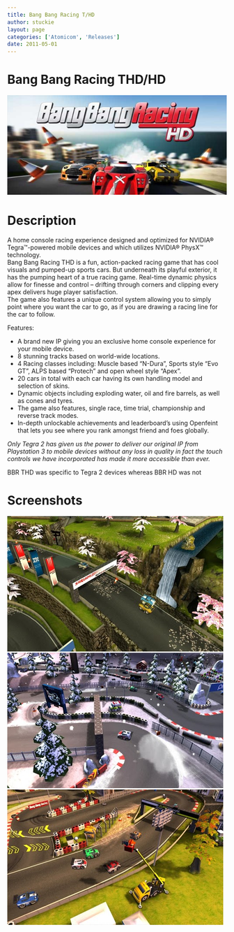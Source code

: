 ```yaml
---
title: Bang Bang Racing T/HD
author: stuckie
layout: page
categories: ['Atomicom', 'Releases']
date: 2011-05-01
---
```

# Bang Bang Racing THD/HD
![Bang Bang Racing HD](logo.jpg)

# Description
A home console racing experience designed and optimized for NVIDIA® Tegra™-powered mobile devices and which utilizes NVIDIA® PhysX™ technology.<br />
Bang Bang Racing THD is a fun, action-packed racing game that has cool visuals and pumped-up sports cars. But underneath its playful exterior, it has the pumping heart of a true racing game. Real-time dynamic physics allow for finesse and control – drifting through corners and clipping every apex delivers huge player satisfaction.<br />
The game also features a unique control system allowing you to simply point where you want the car to go, as if you are drawing a racing line for the car to follow.<br />

Features:<br />
<ul>
<li>
  A brand new IP giving you an exclusive home console experience for your mobile device.
</li>
<li>
  8 stunning tracks based on world-wide locations.
</li>
<li>
  4 Racing classes including: Muscle based “N-Dura”, Sports style “Evo GT”, ALPS based “Protech” and open wheel style “Apex”.
</li>
<li>
  20 cars in total with each car having its own handling model and selection of skins.
</li>
<li>
  Dynamic objects including exploding water, oil and fire barrels, as well as cones and tyres.
</li>
<li>
  The game also features, single race, time trial, championship and reverse track modes.
</li>
<li>
  In-depth unlockable achievements and leaderboard’s using Openfeint that lets you see where you rank amongst friend and foes globally.
</li>
</ul>

*Only Tegra 2 has given us the power to deliver our original IP from Playstation 3 to mobile devices without any loss in quality in fact the touch controls we have incorporated has made it more accessible than ever.*

BBR THD was specific to Tegra 2 devices whereas BBR HD was not

# Screenshots
![Bang Bang Racing](screenshot1.jpg)
![Bang Bang Racing](screenshot2.jpg)
![Bang Bang Racing](screenshot3.jpg)
